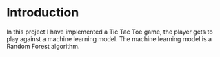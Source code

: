 # Introduction
In this project I have implemented a Tic Tac Toe game, the player gets to play against a machine learning model. The machine learning model is a Random Forest algorithm.
